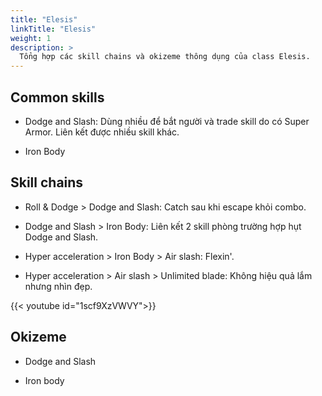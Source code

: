 ```yaml
---
title: "Elesis"
linkTitle: "Elesis"
weight: 1
description: >
  Tổng hợp các skill chains và okizeme thông dụng của class Elesis.
---
```


## Common skills

- Dodge and Slash: Dùng nhiều để bắt người và trade skill do có Super Armor. Liên kết được nhiều skill khác.

- Iron Body

## Skill chains

- Roll & Dodge > Dodge and Slash: Catch sau khi escape khỏi combo.

- Dodge and Slash > Iron Body: Liên kết 2 skill phòng trường hợp hụt Dodge and Slash.

- Hyper acceleration > Iron Body > Air slash: Flexin'.

- Hyper acceleration > Air slash > Unlimited blade: Không hiệu quả lắm nhưng nhìn đẹp.
<div style="max-width: 600px">{{< youtube id="1scf9XzVWVY">}}</div>

## Okizeme

- Dodge and Slash

- Iron body